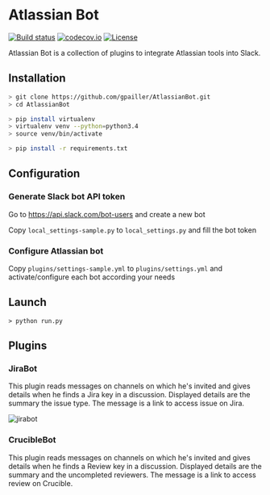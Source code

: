 # Atlassian Bot
[![Build status](https://ci.appveyor.com/api/projects/status/iuqcblbxb9jyk2pb/branch/develop?svg=true)](https://ci.appveyor.com/project/gpailler/atlassianbot/branch/develop)
[![codecov.io](https://codecov.io/github/gpailler/AtlassianBot/coverage.svg?branch=develop)](https://codecov.io/github/gpailler/AtlassianBot?branch=develop)
[![License](https://img.shields.io/badge/license-MIT-blue.svg)](https://github.com/gpailler/AtlassianBot/blob/develop/LICENSE)

Atlassian Bot is a collection of plugins to integrate Atlassian tools into Slack.


## Installation
```bash
> git clone https://github.com/gpailler/AtlassianBot.git
> cd AtlassianBot

> pip install virtualenv
> virtualenv venv --python=python3.4
> source venv/bin/activate

> pip install -r requirements.txt
```

## Configuration
### Generate Slack bot API token
Go to https://api.slack.com/bot-users and create a new bot

Copy `local_settings-sample.py` to `local_settings.py` and fill the bot token

### Configure Atlassian bot
Copy `plugins/settings-sample.yml` to `plugins/settings.yml` and activate/configure each bot according your needs


## Launch
```
> python run.py
```

## Plugins
### JiraBot
This plugin reads messages on channels on which he's invited and gives details when he finds a Jira key in a discussion. Displayed details are the summary the issue type. The message is a link to access issue on Jira.

![jirabot](https://cloud.githubusercontent.com/assets/3621529/13786671/adcff88a-eb13-11e5-8de2-ec7814837382.jpg)

### CrucibleBot
This plugin reads messages on channels on which he's invited and gives details when he finds a Review key in a discussion. Displayed details are the summary and the uncompleted reviewers. The message is a link to access review on Crucible.
